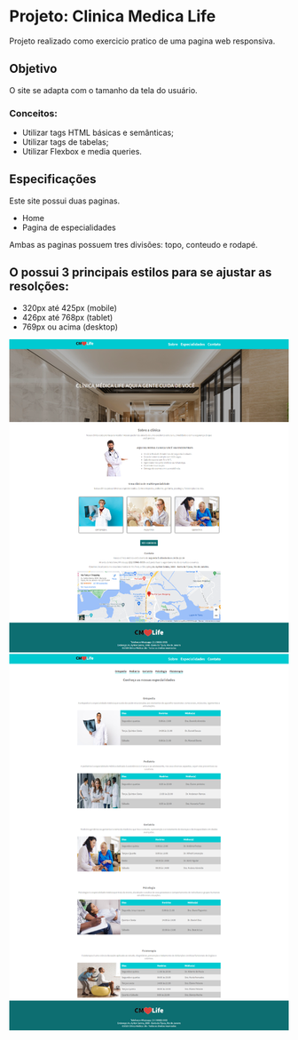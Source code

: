 <h1>Projeto: Clinica Medica Life</h1>
<p>Projeto realizado como exercicio pratico de uma pagina web responsiva.<br>
</p>

<h2>Objetivo</h2>
<p>O site se adapta com o tamanho da tela do usuário.</p>

<h3>Conceitos:</h3>
<ul>
    <li>Utilizar tags HTML básicas e semânticas;</li>
    <li>Utilizar tags de tabelas;</li>
    <li>Utilizar Flexbox e media queries.</li>
</ul>

<h2>Especificações</h2>
<p>Este site possui duas paginas.
<ul>
    <li>Home</li>
    <li>Pagina de especialidades</li>
</ul>

<p>Ambas as paginas possuem tres divisões: topo, conteudo e rodapé.</p>

<h2>O possui 3 principais estilos para se ajustar as resolções:</h2>
<ul>
    <li>320px até 425px (mobile)</li>
    <li>426px até 768px (tablet)</li>
    <li>769px ou acima (desktop)</li>
</ul>

<img src="Landing Page/Home-CMLife.png"/>
<img src="Landing Page/Especialidades-CMLife.png"/>
